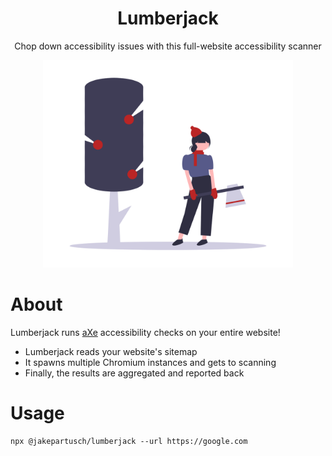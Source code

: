 <h1 align="center">
  Lumberjack
</h1>

<p align="center">
  Chop down accessibility issues with this full-website accessibility scanner
</p>

<p align="center">
  <img src="./undraw_winter_activities_vv0v.png" alt="Woman in winter attire standing with an ax next to a tree" width="400px"/>

</p>

# About

Lumberjack runs [aXe](https://www.deque.com/axe/) accessibility checks on your entire website!

- Lumberjack reads your website's sitemap
- It spawns multiple Chromium instances and gets to scanning
- Finally, the results are aggregated and reported back

# Usage

```
npx @jakepartusch/lumberjack --url https://google.com
```
